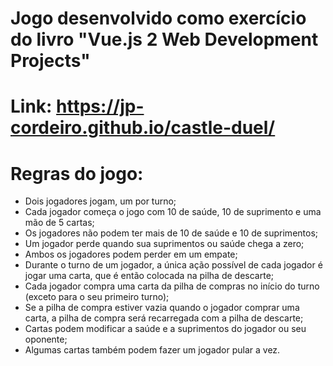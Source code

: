 # Jogo desenvolvido como exercício do livro "Vue.js 2 Web Development Projects"

# Link: https://jp-cordeiro.github.io/castle-duel/

# Regras do jogo:
* Dois jogadores jogam, um por turno;
* Cada jogador começa o jogo com 10 de saúde, 10 de suprimento e uma mão de 5 cartas;
* Os jogadores não podem ter mais de 10 de saúde e 10 de suprimentos;
* Um jogador perde quando sua suprimentos ou saúde chega a zero;
* Ambos os jogadores podem perder em um empate;
* Durante o turno de um jogador, a única ação possível de cada jogador é jogar uma carta,
que é então colocada na pilha de descarte;
* Cada jogador compra uma carta da pilha de compras no início do turno (exceto
para o seu primeiro turno);
* Se a pilha de compra estiver vazia quando o jogador comprar uma carta, a pilha de compra será recarregada
com a pilha de descarte;
* Cartas podem modificar a saúde e a suprimentos do jogador ou seu oponente;
* Algumas cartas também podem fazer um jogador pular a vez.

